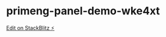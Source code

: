 # primeng-panel-demo-wke4xt

[Edit on StackBlitz ⚡️](https://stackblitz.com/edit/primeng-panel-demo-wke4xt)